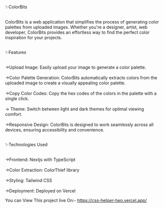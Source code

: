 <br>✨ColorBits</br>
 
 <br>ColorBits is a web application that simplifies the process of generating color palettes from uploaded images. Whether you're a designer, 
 artist, web developer, ColorBits provides an effortless way to find the perfect color inspiration for your projects.</br>

<br>✨Features</br>


<br>->Upload Image: Easily upload your image to generate a color palette.</br>
<br>->Color Palette Generation: ColorBits automatically extracts colors from the uploaded image to create a visually appealing color palette.</br>
<br>->Copy Color Codes: Copy the hex codes of the colors in the palette with a single click.</br>
<br>-> Theme: Switch between light and dark themes for optimal viewing comfort.</br>
<br>->Responsive Design: ColorBits is designed to work seamlessly across all devices, ensuring accessibility and convenience.</br>



<br>✨Technologies Used</br>

<br>->Frontend: Nextjs with TypeScript</br>
<br>->Color Extraction: ColorThief library</br>
<br>->Styling: Tailwind CSS</br>
<br>->Deployment: Deployed on Vercel</br>


You can View This project live On:- https://css-helper-two.vercel.app/

